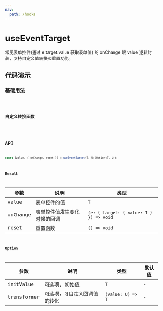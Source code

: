```yaml
---
nav:
  path: /hooks
---
```


# useEventTarget

常见表单控件(通过 e.target.value 获取表单值) 的 onChange 跟 value 逻辑封装，支持自定义值转换和重置功能。

## 代码演示

### 基础用法

<code hideActions='["CSB"]' src="./demo/demo1.tsx" />

### 自定义转换函数

<code hideActions='["CSB"]' src="./demo/demo2.tsx" />

## API

```typescript
const [value, { onChange, reset }] = useEventTarget<T, U>(Option<T, U>);
```

### Result

| 参数     | 说明                         | 类型                                    |
| -------- | ---------------------------- | --------------------------------------- |
| value    | 表单控件的值                 | `T`                                     |
| onChange | 表单控件值发生变化时候的回调 | `(e: { target: { value: T } }) => void` |
| reset    | 重置函数                     | `() => void`                            |

### Option

| 参数        | 说明                         | 类型              | 默认值 |
| ----------- | ---------------------------- | ----------------- | ------ |
| initValue   | 可选项, 初始值               | `T`               | -      |
| transformer | 可选项，可自定义回调值的转化 | `(value: U) => T` | -      |
